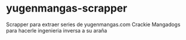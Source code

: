 # yugenmangas-scrapper
Scrapper para extraer series de yugenmangas.com
Crackie Mangadogs para hacerle ingenieria inversa a su araña
